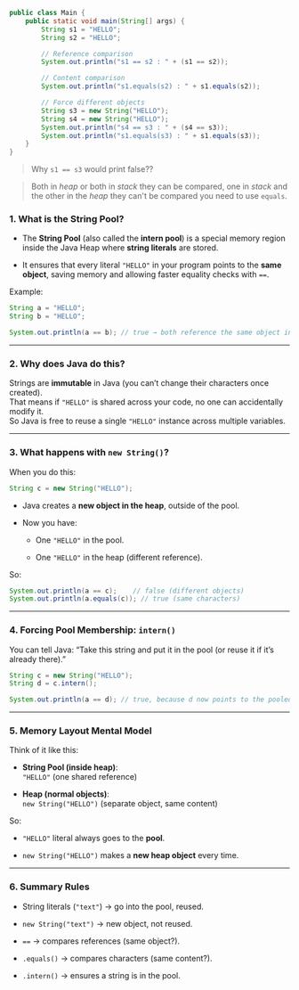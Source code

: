 
```java
public class Main {
    public static void main(String[] args) {
        String s1 = "HELLO";
        String s2 = "HELLO";

        // Reference comparison
        System.out.println("s1 == s2 : " + (s1 == s2));

        // Content comparison
        System.out.println("s1.equals(s2) : " + s1.equals(s2));

        // Force different objects
        String s3 = new String("HELLO");
        String s4 = new String("HELLO");
        System.out.println("s4 == s3 : " + (s4 == s3));
        System.out.println("s1.equals(s3) : " + s1.equals(s3));
    }
}
```

> Why `s1 == s3` would print false??

> Both in *heap* or both in *stack* they can be compared, one in *stack* and the other in the *heap* they can't be compared you need to use `equals`.
### 1\. What is the String Pool?

-   The **String Pool** (also called the **intern pool**) is a special memory region inside the Java Heap where **string literals** are stored.
    
-   It ensures that every literal `"HELLO"` in your program points to the **same object**, saving memory and allowing faster equality checks with `==`.
    

Example:

```java
String a = "HELLO";
String b = "HELLO";

System.out.println(a == b); // true → both reference the same object in the pool
```

---

### 2\. Why does Java do this?

Strings are **immutable** in Java (you can’t change their characters once created).  
That means if `"HELLO"` is shared across your code, no one can accidentally modify it.  
So Java is free to reuse a single `"HELLO"` instance across multiple variables.

---

### 3\. What happens with `new String()`?

When you do this:

```java
String c = new String("HELLO");
```

-   Java creates a **new object in the heap**, outside of the pool.
    
-   Now you have:
    
    -   One `"HELLO"` in the pool.
        
    -   One `"HELLO"` in the heap (different reference).
        

So:

```java
System.out.println(a == c);    // false (different objects)
System.out.println(a.equals(c)); // true (same characters)
```

---

### 4\. Forcing Pool Membership: `intern()`

You can tell Java: “Take this string and put it in the pool (or reuse it if it’s already there).”

```java
String c = new String("HELLO");
String d = c.intern();

System.out.println(a == d); // true, because d now points to the pooled "HELLO"
```

---

### 5\. Memory Layout Mental Model

Think of it like this:

-   **String Pool (inside heap)**:  
    `"HELLO"` (one shared reference)
    
-   **Heap (normal objects)**:  
    `new String("HELLO")` (separate object, same content)
    

So:

-   `"HELLO"` literal always goes to the **pool**.
    
-   `new String("HELLO")` makes a **new heap object** every time.
    

---

### 6\. Summary Rules

-   String literals (`"text"`) → go into the pool, reused.
    
-   `new String("text")` → new object, not reused.
    
-   `==` → compares references (same object?).
    
-   `.equals()` → compares characters (same content?).
    
-   `.intern()` → ensures a string is in the pool.
    

